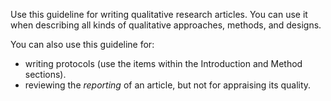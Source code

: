 Use this guideline for writing qualitative research articles. You can use it when describing all kinds of qualitative approaches, methods, and designs.

<!-- [#TODO: All ontologies and epistemologies?]{.todo} -->
<!-- All disciplines? -->

You can also use this guideline for:

* writing protocols (use the items within the Introduction and Method sections).
* reviewing the _reporting_ of an article, but not for appraising its quality.

<!-- notes
The purpose of qualitative research is to understand the perspectives/experiences of individuals or groups and the contexts in which these perspectives or experiences are situated
-->